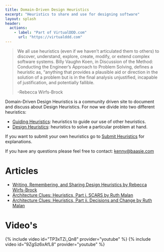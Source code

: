 ```yaml
---
title: Domain-Driven Design Heuristics
excerpt: "Heuristics to share and use for designing software"
layout: splash
header:
  actions:
    - label: "Part of VirtualDDD.com"
      url: "https://virtualddd.com"
---
```


> We all use heuristics (even if we haven’t articulated them to others) to discover, understand, explore, create, modify, or extend complex software systems. Billy Vaughn Koen, in Discussion of the Method: Conducting the Engineer’s Approach to Problem Solving, defines a heuristic as, “anything that provides a plausible aid or direction in the solution of a problem but is in the final analysis unjustified, incapable of justification, and potentially fallible.
>
> -Rebecca Wirfs-Brock

Domain-Driven Design Heuristics is a community driven site to document and discuss about Design Heuristics. For now we divide into two different heuristics:

* [Guiding Heuristics](/guiding-heuristics): heuristics to guide our use of other heuristics.
* [Design Heuristics](/design-heuristics): heuristics to solve a particular problem at hand.

If you want to submit your own heuristics go to [Submit Heuristics](/submit) for explanations.

If you have any questions please feel free to contact: kenny@baasie.com

# Articles

* [Writing, Remembering, and Sharing Design Heuristics by Rebecca Wirfs-Brock](http://wirfs-brock.com/blog/2019/04/12/writing/)  
* [Architecture Clues: Heuristics, Part i. SCARS by Ruth Malan](https://www.linkedin.com/pulse/architecture-clues-heuristics-part-i-scars-ruth-malan/)  
* [Architecture Clues: Heuristics, Part ii. Decisions and Change by Ruth Malan](https://www.linkedin.com/pulse/architecture-clues-heuristics-part-ii-decisions-change-ruth-malan/)


# Video's
{% include video id="TP3xTZi_Qn8" provider="youtube" %}
{% include video id="9ZgSz6xAfL8" provider="youtube" %}
